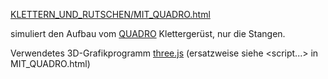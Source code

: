 [KLETTERN_UND_RUTSCHEN/MIT_QUADRO.html](https://OpaStefanVogel.github.io/KLETTERN_UND_RUTSCHEN/MIT_QUADRO.html)

simuliert den Aufbau vom [QUADRO](https://quadroshop.de) Klettergerüst, nur die Stangen.

Verwendetes 3D-Grafikprogramm [three.js](https://github.com/mrdoob/three.js.git) (ersatzweise siehe <script...> in MIT_QUADRO.html)


